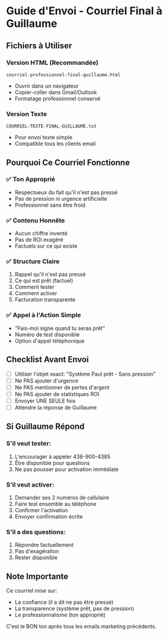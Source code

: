 # Guide d'Envoi - Courriel Final à Guillaume

## Fichiers à Utiliser

### Version HTML (Recommandée)
`courriel-professionnel-final-guillaume.html`
- Ouvrir dans un navigateur
- Copier-coller dans Gmail/Outlook
- Formatage professionnel conservé

### Version Texte
`COURRIEL-TEXTE-FINAL-GUILLAUME.txt`
- Pour envoi texte simple
- Compatible tous les clients email

## Pourquoi Ce Courriel Fonctionne

### ✅ Ton Approprié
- Respectueux du fait qu'il n'est pas pressé
- Pas de pression ni urgence artificielle
- Professionnel sans être froid

### ✅ Contenu Honnête
- Aucun chiffre inventé
- Pas de ROI exagéré
- Factuels sur ce qui existe

### ✅ Structure Claire
1. Rappel qu'il n'est pas pressé
2. Ce qui est prêt (factuel)
3. Comment tester
4. Comment activer
5. Facturation transparente

### ✅ Appel à l'Action Simple
- "Fais-moi signe quand tu seras prêt"
- Numéro de test disponible
- Option d'appel téléphonique

## Checklist Avant Envoi

- [ ] Utiliser l'objet exact: "Système Paul prêt - Sans pression"
- [ ] Ne PAS ajouter d'urgence
- [ ] Ne PAS mentionner de pertes d'argent
- [ ] Ne PAS ajouter de statistiques ROI
- [ ] Envoyer UNE SEULE fois
- [ ] Attendre la réponse de Guillaume

## Si Guillaume Répond

### S'il veut tester:
1. L'encourager à appeler 438-900-4385
2. Être disponible pour questions
3. Ne pas pousser pour activation immédiate

### S'il veut activer:
1. Demander ses 2 numéros de cellulaire
2. Faire test ensemble au téléphone
3. Confirmer l'activation
4. Envoyer confirmation écrite

### S'il a des questions:
1. Répondre factuellement
2. Pas d'exagération
3. Rester disponible

## Note Importante

Ce courriel mise sur:
- La confiance (il a dit ne pas être pressé)
- La transparence (système prêt, pas de pression)
- Le professionnalisme (ton approprié)

C'est le BON ton après tous les emails marketing précédents.